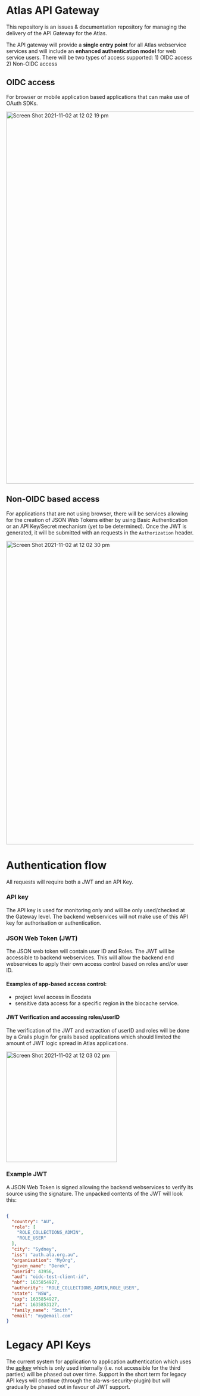 # Atlas API Gateway

This repository is an issues & documentation repository for managing the delivery of the API Gateway for the Atlas.

The API gateway will provide a **single entry point** for all Atlas webservice services and will include an **enhanced authentication model** for web service users.
There will be two types of access supported: 1) OIDC access 2) Non-OIDC access

## OIDC access

For browser or mobile application based applications that can make use of OAuth SDKs.

<img width="999" alt="Screen Shot 2021-11-02 at 12 02 19 pm" src="https://user-images.githubusercontent.com/444897/139842638-e96e1d4b-da73-48ea-b1db-56cd4f5e1e4a.png">

## Non-OIDC based access

For applications that are not using browser, there will be services allowing for the creation of JSON Web Tokens either by using Basic Authentication or an API Key/Secret mechanism (yet to be determined). Once the JWT is generated, it will be submitted with an requests in the ```Authorization``` header. 

<img width="815" alt="Screen Shot 2021-11-02 at 12 02 30 pm" src="https://user-images.githubusercontent.com/444897/139842663-ad70c594-f11e-4586-b8aa-7b25d2de6739.png">

# Authentication flow

All requests will require both a JWT and an API Key.

### API key
The API key is used for monitoring only and will be only used/checked at the Gateway level. The backend webservices will not make use of this API key for authorisation or authentication.

### JSON Web Token (JWT)
The JSON web token will contain user ID and Roles. The JWT will be accessible to backend webservices. This will allow the backend end webservices to apply their own access control based on roles and/or user ID.  
#### Examples of app-based access control: 
* project level access in Ecodata
* sensitive data access for a specific region in the biocache service.

#### JWT Verification and accessing roles/userID
The verification of the JWT and extraction of userID and roles will be done by a Grails plugin for grails based applications which should limited the amount of JWT logic spread in Atlas applications.

<img width="297" alt="Screen Shot 2021-11-02 at 12 03 02 pm" src="https://user-images.githubusercontent.com/444897/139842699-d146a824-7856-400e-9c3b-444df6fee211.png">


### Example JWT

A JSON Web Token is signed allowing the backend webservices to verify its source using the signature. The unpacked contents of the JWT will look this:

```json

{
  "country": "AU",
  "role": [
    "ROLE_COLLECTIONS_ADMIN",
    "ROLE_USER"
  ],
  "city": "Sydney",
  "iss": "auth.ala.org.au",
  "organisation": "MyOrg",
  "given_name": "Derek",
  "userid": 43956,
  "aud": "oidc-test-client-id",
  "nbf": 1635854927,
  "authority": "ROLE_COLLECTIONS_ADMIN,ROLE_USER",
  "state": "NSW",
  "exp": 1635854927,
  "iat": 1635853127,
  "family_name": "Smith",
  "email": "my@email.com"
}

```


# Legacy API Keys

The current system for application to application authentication which uses the [apikey](https://github.com/atlasoflivingaustralia/apikey) which is only used internally (i.e. not accessible for the third parties) will be phased out over time.
Support in the short term for legacy API keys will continue (through the ala-ws-security-plugin) but will gradually be phased out in favour of JWT support.



